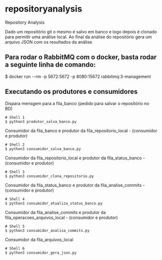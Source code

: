 # repositoryanalysis
Repository Analysis

Dado um repositório git o mesmo é salvo em banco e logo depois é clonado para permitir uma análise local. Ao final da análise do repositório gera um arquivo JSON com os resultados da análise.

## Para rodar o RabbitMQ com o docker, basta rodar a seguinte linha de comando:
$ docker run --rm -p 5672:5672 -p 8080:15672 rabbitmq:3-management

## Executando os produtores e consumidores

Dispara mensgem para a fila_banco (pedido para salvar o repositório no BD)
```
# Shell 1
$ python3 produtor_salva_banco.py
```

Consumidor da fila_banco e produtor da fila_repositorio_local - (consumidor e produtor)
```
# Shell 2
$ python3 consumidor_salva_banco.py 
```

Consumidor da fila_repositorio_local e produtor da fila_status_banco - (consumidor e produtor)
```
# Shell 3
$ python3 consumidor_clona_repositorio.py
```

Consumidor da fila_status_banco e produtor da fila_analise_commits - (consumidor e produtor)
```
# Shell 4
$ python3 consumidor_atualiza_status_banco.py
```

Consumidor da fila_analise_commits e produtor da fila_operacoes_arquivos_local - (consumidor e produtor)
```
# Shell 5
$ python3 consumidor_analisa_commits.py
```

Consumidor da fila_arquivos_local
```
# Shell 6
$ python3 consumidor_gera_json.py 
```

